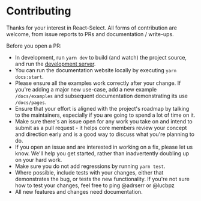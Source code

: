 # Contributing

Thanks for your interest in React-Select. All forms of contribution are
welcome, from issue reports to PRs and documentation / write-ups.

Before you open a PR:

- In development, run `yarn dev` to build (and watch) the project source, and run
  the [development server](http://localhost:3001).
- You can run the documentation website locally by executing `yarn docs:start`.
- Please ensure all the examples work correctly after your change. If you're
  adding a major new use-case, add a new example `/docs/examples` and subsequent documentation demonstrating its use `/docs/pages`.
- Ensure that your effort is aligned with the project's roadmap by talking to
  the maintainers, especially if you are going to spend a lot of time on it.
- Make sure there's an issue open for any work you take on and intend to submit
  as a pull request - it helps core members review your concept and direction
  early and is a good way to discuss what you're planning to do.
- If you open an issue and are interested in working on a fix, please let us
  know. We'll help you get started, rather than inadvertently doubling up on your hard work.
- Make sure you do not add regressions by running `yarn test`.
- Where possible, include tests with your changes, either that demonstrates the
  bug, or tests the new functionality. If you're not sure how to test your
  changes, feel free to ping @adrserr or @lucbpz 
- All new features and changes need documentation.